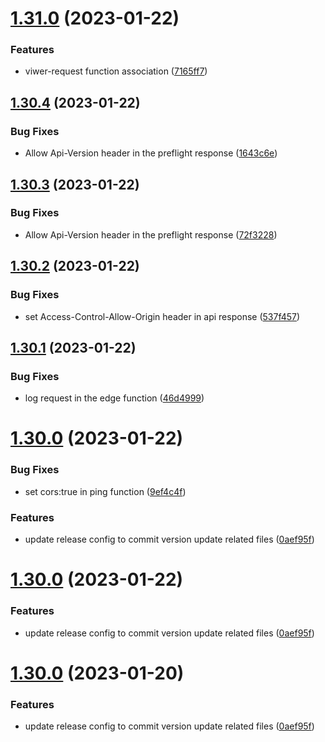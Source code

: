 # [1.31.0](https://github.com/carlo-ltk/api-versioning/compare/v1.30.4...v1.31.0) (2023-01-22)


### Features

* viwer-request function association ([7165ff7](https://github.com/carlo-ltk/api-versioning/commit/7165ff7732d8746f68e97b5a08a66b16770bf707))

## [1.30.4](https://github.com/carlo-ltk/api-versioning/compare/v1.30.3...v1.30.4) (2023-01-22)


### Bug Fixes

* Allow Api-Version header in the preflight response ([1643c6e](https://github.com/carlo-ltk/api-versioning/commit/1643c6ef8464a8d0a1b1f8cada37fa1ca827b43b))

## [1.30.3](https://github.com/carlo-ltk/api-versioning/compare/v1.30.2...v1.30.3) (2023-01-22)


### Bug Fixes

* Allow Api-Version header in the preflight response ([72f3228](https://github.com/carlo-ltk/api-versioning/commit/72f322891edd905b2a1d25260c40297a1ab3128d))

## [1.30.2](https://github.com/carlo-ltk/api-versioning/compare/v1.30.1...v1.30.2) (2023-01-22)


### Bug Fixes

* set Access-Control-Allow-Origin header in api response ([537f457](https://github.com/carlo-ltk/api-versioning/commit/537f45721f2b68c86653ca1bdeec9d2b6564713c))

## [1.30.1](https://github.com/carlo-ltk/api-versioning/compare/v1.30.0...v1.30.1) (2023-01-22)


### Bug Fixes

* log request in the edge function ([46d4999](https://github.com/carlo-ltk/api-versioning/commit/46d4999b138700c075a44dab3229d2aec12be748))

# [1.30.0](https://github.com/carlo-ltk/api-versioning/compare/v1.29.0...v1.30.0) (2023-01-22)


### Bug Fixes

* set cors:true in ping function ([9ef4c4f](https://github.com/carlo-ltk/api-versioning/commit/9ef4c4f73a0500c37c5dbf758f1f4a53036f1f2c))


### Features

* update release config to commit version update related files ([0aef95f](https://github.com/carlo-ltk/api-versioning/commit/0aef95fd804fdad2976e460011efdf5c75ab972a))

# [1.30.0](https://github.com/carlo-ltk/api-versioning/compare/v1.29.0...v1.30.0) (2023-01-22)


### Features

* update release config to commit version update related files ([0aef95f](https://github.com/carlo-ltk/api-versioning/commit/0aef95fd804fdad2976e460011efdf5c75ab972a))

# [1.30.0](https://github.com/carlo-ltk/api-versioning/compare/v1.29.0...v1.30.0) (2023-01-20)


### Features

* update release config to commit version update related files ([0aef95f](https://github.com/carlo-ltk/api-versioning/commit/0aef95fd804fdad2976e460011efdf5c75ab972a))
